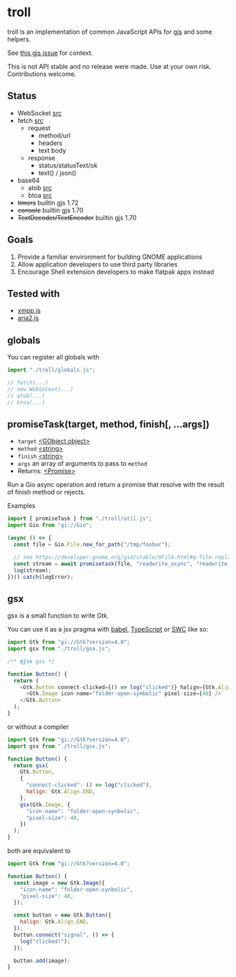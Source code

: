 # troll

troll is an implementation of common JavaScript APIs for [gjs](https://gitlab.gnome.org/GNOME/gjs) and some helpers.

See [this gjs issue](https://gitlab.gnome.org/GNOME/gjs/-/issues/265) for context.

This is not API stable and no release were made. Use at your own risk.
Contributions welcome.

## Status

- WebSocket [src](std/WebSocket.js)
- fetch [src](std/fetch.js)
  - request
    - method/url
    - headers
    - text body
  - response
    - status/statusText/ok
    - text() / json()
- base64
  - atob [src](std/base64.js)
  - btoa [src](std/base64.js)
- ~~timers~~ builtin gjs 1.72
- ~~console~~ builtin gjs 1.70
- ~~TextDecoder/TextEncoder~~ builtin gjs 1.70

## Goals

1. Provide a familiar environment for building GNOME applications
2. Allow application developers to use third party libraries
3. Encourage Shell extension developers to make flatpak apps instead

## Tested with

- [xmpp.js](https://github.com/xmppjs/xmpp.js)
- [aria2.js](https://github.com/sonnyp/aria2.js)

## globals

You can register all globals with

```js
import "./troll/globals.js";

// fetch(...)
// new WebSocket(...)
// atob(...)
// btoa(...)
```

## promiseTask(target, method, finish[, ...args])

- `target` [\<GObject.object\>](https://gjs-docs.gnome.org/gobject20/gobject.object)
- `method` [\<string\>](https://developer.mozilla.org/en-US/docs/Web/JavaScript/Data_structures#String_type)
- `finish` [\<string\>](https://developer.mozilla.org/en-US/docs/Web/JavaScript/Data_structures#String_type)
- `args` an array of arguments to pass to `method`
- Returns: [\<Promise\>](https://developer.mozilla.org/en-US/docs/Web/JavaScript/Reference/Global_Objects/Promise)

Run a Gio async operation and return a promise that resolve with the result of finish method or rejects.

Examples

```js
import { promiseTask } from "./troll/util.js";
import Gio from "gi://Gio";

(async () => {
  const file = Gio.File.new_for_path("/tmp/foobar");

  // see https://developer.gnome.org/gio/stable/GFile.html#g-file-replace-readwrite-async
  const stream = await promisetask(file, "readwrite_async", "readwrite_finish");
  log(stream);
})().catch(logError);
```

<!-- ## once(target, signal[, errorSignal])

- `target` [\<GObject.object\>](https://gjs-docs.gnome.org/gobject20/gobject.object)
- `signal` [\<string\>](https://developer.mozilla.org/en-US/docs/Web/JavaScript/Data_structures#String_type)
- `errorSignal` [\<string\>](https://developer.mozilla.org/en-US/docs/Web/JavaScript/Data_structures#String_type)
- Returns: [\<Promise\>](https://developer.mozilla.org/en-US/docs/Web/JavaScript/Reference/Global_Objects/Promise)

Register a signal handler and remove it as soon as the signal is emitted. See also [connect](https://developer.gnome.org/gobject/stable/gobject-Signals.html#g-signal-connect).

Resolves with an array of params emitted by the signal.

If `errorSignal` is specified, an handler for it will be registered and the promise will rejects.

Examples

```js
import { once } from "./troll/util.js";

(async () => {
  const Button = new Gtk.Button({ label: "Click Me" });
  await once(Button, "clicked");
  console.log("clicked!");
})().catch(logError);
``` -->

## gsx

gsx is a small function to write Gtk.

You can use it as a jsx pragma with [babel](https://babeljs.io/docs/en/babel-plugin-transform-react-jsx), [TypeScript](https://www.typescriptlang.org/tsconfig#jsxFactory) or [SWC](https://swc.rs/) like so:

```js
import Gtk from "gi://Gtk?version=4.0";
import gsx from "./troll/gsx.js";

/** @jsx gsx */

function Button() {
  return (
    <Gtk.Button connect-clicked={() => log("clicked")} halign={Gtk.Align.END}>
      <Gtk.Image icon-name="folder-open-symbolic" pixel-size={48} />
    </Gtk.Button>
  );
}
```

or without a compiler

```js
import Gtk from "gi://Gtk?version=4.0";
import gsx from "./troll/gsx.js";

function Button() {
  return gsx(
    Gtk.Button,
    {
      "connect-clicked": () => log("clicked"),
      halign: Gtk.Align.END,
    },
    gsx(Gtk.Image, {
      "icon-name": "folder-open-synbolic",
      "pixel-size": 48,
    })
  );
}
```

both are equivalent to

```js
import Gtk from "gi://Gtk?version=4.0";

function Button() {
  const image = new Gtk.Image({
    "icon-name": "folder-open-synbolic",
    "pixel-size": 48,
  });

  const button = new Gtk.Button({
    halign: Gtk.Align.END,
  });
  button.connect("signal", () => {
    log("clicked!");
  });

  button.add(image);
}
```
